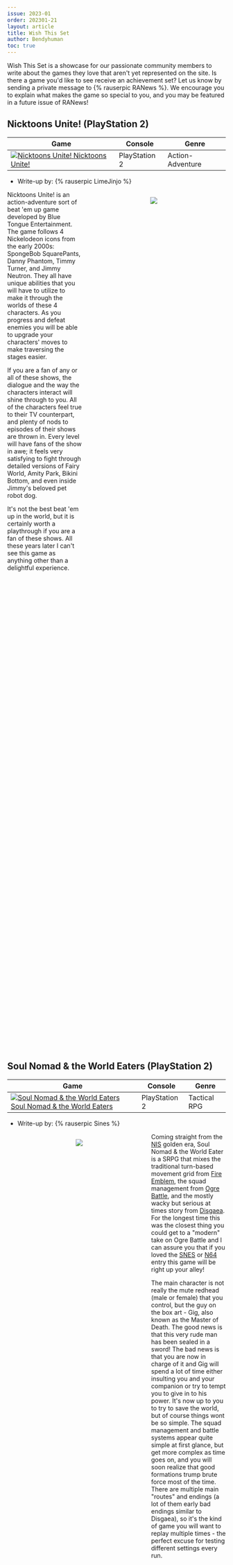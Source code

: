 ```yaml
---
issue: 2023-01
order: 202301-21
layout: article
title: Wish This Set
author: Bendyhuman
toc: true
---
```


Wish This Set is a showcase for our passionate community members to write about the games they love that aren't yet represented on the site. Is there a game you'd like to see receive an achievement set? Let us know by sending a private message to {% rauserpic RANews %}. We encourage you to explain what makes the game so special to you, and you may be featured in a future issue of RANews!

## Nicktoons Unite! (PlayStation 2)

| Game                                                                                                                                                                                                                                                 | Console       | Genre            |
| ---------------------------------------------------------------------------------------------------------------------------------------------------------------------------------------------------------------------------------------------------- | ------------- | ---------------- |
| <a class="gameicon-link" href="https://retroachievements.org/game/20705" target="_blank" rel="noopener"> <img class="gameicon" src="https://media.retroachievements.org/Images/062699.png" alt="Nicktoons Unite!"> <span>Nicktoons Unite!</span></a> | PlayStation 2 | Action-Adventure |

* Write-up by: {% rauserpic LimeJinjo %}

<figure style="text-align:center;float:right;width:50%;height:50%">
<img src="https://media.retroachievements.org/Images/062700.png">
<figcaption></figcaption>
</figure>

Nicktoons Unite! is an action-adventure sort of beat 'em up game developed by Blue Tongue Entertainment. The game follows 4 Nickelodeon icons from the early 2000s: SpongeBob SquarePants, Danny Phantom, Timmy Turner, and Jimmy Neutron. They all have unique abilities that you will have to utilize to make it through the worlds of these 4 characters. As you progress and defeat enemies you will be able to upgrade your characters' moves to make traversing the stages easier.

If you are a fan of any or all of these shows, the dialogue and the way the characters interact will shine through to you. All of the characters feel true to their TV counterpart, and plenty of nods to episodes of their shows are thrown in. Every level will have fans of the show in awe; it feels very satisfying to fight through detailed versions of Fairy World, Amity Park, Bikini Bottom, and even inside Jimmy's beloved pet robot dog.

It's not the best beat 'em up in the world, but it is certainly worth a playthrough if you are a fan of these shows. All these years later I can't see this game as anything other than a delightful experience.

<br clear="right"/>

## Soul Nomad & the World Eaters (PlayStation 2)

| Game                                                                                                                                                                                                                                                                           | Console       | Genre        |
| ------------------------------------------------------------------------------------------------------------------------------------------------------------------------------------------------------------------------------------------------------------------------------ | ------------- | ------------ |
| <a class="gameicon-link" href="https://retroachievements.org/game/20523" target="_blank" rel="noopener"> <img class="gameicon" src="https://media.retroachievements.org/Images/065385.png" alt="Soul Nomad & the World Eaters"> <span>Soul Nomad & the World Eaters</span></a> | PlayStation 2 | Tactical RPG |

* Write-up by: {% rauserpic Sines %}

<figure style="text-align:center;float:left;width:50%;height:50%">
<img src="https://d3isma7snj3lcx.cloudfront.net/images/photos/00/00/94/06/ME0000940634_2.jpg">
<figcaption></figcaption>
</figure>

Coming straight from the [NIS](https://retroachievements.org/game/18932) golden era, Soul Nomad & the World Eater is a SRPG that mixes the traditional turn-based movement grid from [Fire Emblem](https://retroachievements.org/game/7022), the squad management from [Ogre Battle](https://retroachievements.org/game/11610), and the mostly wacky but serious at times story from [Disgaea](https://retroachievements.org/game/1075). For the longest time this was the closest thing you could get to a "modern" take on Ogre Battle and I can assure you that if you loved the [SNES](https://retroachievements.org/game/1412) or [N64](https://retroachievements.org/game/10382) entry this game will be right up your alley!

The main character is not really the mute redhead (male or female) that you control, but the guy on the box art - Gig, also known as the Master of Death. The good news is that this very rude man has been sealed in a sword! The bad news is that you are now in charge of it and Gig will spend a lot of time either insulting you and your companion or try to tempt you to give in to his power. It's now up to you to try to save the world, but of course things wont be so simple. The squad management and battle systems appear quite simple at first glance, but get more complex as time goes on, and you will soon realize that good formations trump brute force most of the time. There are multiple main "routes" and endings (a lot of them early bad endings similar to Disgaea), so it's the kind of game you will want to replay multiple times - the perfect excuse for testing different settings every run.

<br clear="left"/>

## Virtual Pro Wrestling 2: Oudou Keishou (Nintendo 64)

| Game                                                                                                                                                                                                                                                                                             | Console     | Genre                                                                         |
| ------------------------------------------------------------------------------------------------------------------------------------------------------------------------------------------------------------------------------------------------------------------------------------------------ | ----------- | ----------------------------------------------------------------------------- |
| <a class="gameicon-link" href="https://retroachievements.org/game/10315" target="_blank" rel="noopener"> <img class="gameicon" src="https://media.retroachievements.org/Images/000001.png" alt="Virtual Pro Wrestling 2: Oudou Keishou"> <span>Virtual Pro Wrestling 2: Oudou Keishou</span></a> | Nintendo 64 | [Sports - Mixed Martial Arts (MMA)](https://retroachievements.org/game/20170) |

* Write-up by: {% rauserpic Kingsombra %}

<figure style="text-align:center;float:right;width:50%;height:50%">
<img src="https://gamefaqs.gamespot.com/a/screen/full/9/6/0/124960.jpg">
<figcaption></figcaption>
</figure>

During the time of the so called Monday Night Wars in the late 90s and early 2000s, we got the taste of some of the best Wrestling games in gaming history, like [WWF No Mercy](https://retroachievements.org/game/10331) and [WCW/nWo Revenge](https://retroachievements.org/game/10448). But all the way in the far east in Japan, the people at AKI where working on the Japanese only titles Virtual Pro Wrestling 64 and Virtual Pro Wrestling 2. While this game has features that replicate the style of the WCW and WWF games of the time, it differs in the rosters. It features several wrestlers of the time that wrestled in the big Japanese promotions like AJPW and NJPW. The roster features greats like Jushin Thunder Liger, Masahiro Chono, and Kenta Kobashi, and also features legends like Mil Mascaras, Bruiser Brody, and the original Tiger Mask. It was also the first wrestling game that added Shootfight rules like you would see in the UFC today. That's why the roster also had shootfighters like Bas Rutten and Kazushi Sakuraba. It features a mode that is quite similar to [WrestleMania 2000's](https://retroachievements.org/game/10332) Road to WrestleMania called the Royal Road mode. In the tradition of Japanese Puroresu, you fight big wrestling trophies in Tournaments instead of Championship Belts. With over 100 characters to choose from, a create a wrestler mode included, and an English patch to get, this game is a dream for fans of Japanese wrestling who need an alternative to the American product.

<br clear="right"/>

## Transformers: The Game (PlayStation 2)

| Game                                                                                                                                                                                                                                                             | Console       | Genre   |
| ---------------------------------------------------------------------------------------------------------------------------------------------------------------------------------------------------------------------------------------------------------------- | ------------- | ------- |
| <a class="gameicon-link" href="https://retroachievements.org/game/21166" target="_blank" rel="noopener"> <img class="gameicon" src="https://media.retroachievements.org/Images/000001.png" alt="Transformers: The Game"> <span>Transformers: The Game</span></a> | PlayStation 2 | Sandbox |

* Write-up by: {% rauserpic Breadn %}

<figure style="text-align:center;float:left;width:50%;height:50%">
<img src="https://i.ytimg.com/vi/JmvlS3wZxlM/mqdefault.jpg">
<figcaption></figcaption>
</figure>

Transformers was one of the first games I ever played, and was probably my most played game for my first few years of gaming. I originally played it on Wii and didn't get very far due to being so young (6-7), but spent a lot of time in it due to its open-world goofiness. I would spend hours driving around and playing pretend in my head. I would pick it up again a few years later when I got a PS3, and was finally able to complete it and truly appreciate its quirks and attention to detail.

It's one of the few movie games I've seen that don't feel like a lackluster cashgrab. There are so many fun secrets, collectibles, and careful details that pay respects to both the movie and original cartoon from 1984. Each "chapter" has its own world full of main and side missions, collectibles, and unique characters. Think like [GTA](https://retroachievements.org/game/9278), but you get to travel around the world.

You may be wondering why I wish for a set for a game that already has achievements on seventh generation consoles, and that's a good question! Well, because it's always fun to have an excuse to try the same game on different platforms. You get to admire the platform-specific optimizations and nuances. For example, the PC version has a bug that makes it nearly impossible to use the climb mechanic on higher end PCs. The PS2 edition has less traffic due to hardware limitations. There are probably much more but I haven't touched this game in ages.

<br clear="left"/>

## Marvel: Ultimate Alliance (PlayStation 2)

| Game                                                                                                                                                                                                                                                                   | Console       | Genre      |
| ---------------------------------------------------------------------------------------------------------------------------------------------------------------------------------------------------------------------------------------------------------------------- | ------------- | ---------- |
| <a class="gameicon-link" href="https://retroachievements.org/game/21031" target="_blank" rel="noopener"> <img class="gameicon" src="https://media.retroachievements.org/Images/000001.png" alt="Marvel: Ultimate Alliance"> <span>Marvel: Ultimate Alliance</span></a> | PlayStation 2 | Action RPG |

* Writeup by: {% rauserpic StingX2 %}

<figure style="text-align:center;float:right;width:50%;height:50%">
<img src="https://i.ytimg.com/vi/H8CSGw8V850/sddefault.jpg">
<figcaption></figcaption>
</figure>

Let me paint the picture for you. The SHIELD helicarrier is under attack and who shows up but Thor, Captain America, Spider-Man, and Wolverine. Together as a team they fend off a bunch of goons, Scorpion, Bullseye, The Winter Soldier, Radioactive Man, and then go into an all out battle with Fin Fang Foom. That's just the first level of this epic Action RPG by series veteran Raven, makers of the excellent [X-Men Legends](https://retroachievements.org/game/19144) games.

While X-Men Legends was hyperfocused on putting you in the role of a girl whose just awakened her powers (Magma) that wasn't familiar beyond a surface level of the mutant world, Ultimate Alliance does the same but without a character to represent the player. It's a bit odd for Vision to tell Iron Man his life story, but it's amusing nonetheless.

There are many stories to tell in Ultimate Alliance as in between missions you get to learn much about the characters directly or indirectly helping you. Only the most jaded comic fans would feel off-put by the likes of some of these heroes regaling you with tales of suspense. There is even a mode called comic book simulation where you get to relive direct moments as these heroes. Captain America's adveture is him battling the Winter Soldier before he launches a rocket, something shown off in the Winter Soldier MCU film years later. Blade ends up in a trip to Arcade's Murderworld, Wolverine has a misadventure on the helicarrior. These aren't pushover missions by any mark, but the rewards are worth it.

Where this game sets itself apart from its predecessors and sequels is the focus on COOL COSTUME UNLOCKS! Each hero starts with one, gets another for completing their simulation mission, and the others are unlocked for reaching X amount of kills. Each character has a bunch of variety with their costumes, and each come with different powers that make the game really replayable. Combine that with the literal giant roster this game has and you have a winner that could make a gigantic set.

<br clear="right"/>

## Burnout Revenge (PlayStation 2)

| Game                                                                                                                                                                                                                                              | Console       | Genre                                              |
| ------------------------------------------------------------------------------------------------------------------------------------------------------------------------------------------------------------------------------------------------- | ------------- | -------------------------------------------------- |
| <a class="gameicon-link" href="https://retroachievements.org/game/2994" target="_blank" rel="noopener"> <img class="gameicon" src="https://media.retroachievements.org/Images/059318.png" alt="Burnout Revenge"> <span>Burnout Revenge</span></a> | PlayStation 2 | [Racing](https://retroachievements.org/game/14240) |

* Writeup by: {% rauserpic HolyRayne %}

<figure style="text-align:center;float:left;width:50%;height:50%">
<img src="https://media.retroachievements.org/Images/059320.png">
<figcaption></figcaption>
</figure>

Burnout Revenge is a very interesting title in the popular franchise often overshadowed by the excellent [Burnout 3: Takedown](https://retroachievements.org/game/2697). You still have your breakneck speed racing and brutal smashing of your opponents into various objects to take them out, but this game features a controversial feature: Traffic Checking.

No longer does traffic flowing in the same direction as you pose a threat. In fact, these civilians will find themselves becoming your weapon of choice as you ram into them and send them careening off into the distance toward an unsuspecting racer ahead of you in order to ruin their day. The removal of the dangers of traffic in your lane and the increased offensive capabilities of this feature will cause a few fans to complain that it makes the game too easy, but it's hard to argue that it isn't a ton of fun. This feature would make a nerfed return in Burnout Paradise, but Revenge is the game you'll want to play if you want to cause levels of mayhem that would make the [Mercenaries](https://retroachievements.org/game/3320) series blush.

You'll get to play around with this game's unique traffic feature in the many assorted types of events present. Race, Road Rage (take down as many opponents as possible), Burning Lap (time trial), Traffic Attack (traffic check like crazy!), and the always fan favorite Crash mode (attempt a damage high score in a set scenario) plus many more mean you'll be racing on the edge of your seat for the foreseeable future once this game gets support.

<br clear="left"/>

## Half-Minute Hero: The Second Coming \| Yuusha 30 Second (PlayStation Portable)

| Game                                                                                                                                                                                                                                                                                                                              | Console              | Genre      |
| --------------------------------------------------------------------------------------------------------------------------------------------------------------------------------------------------------------------------------------------------------------------------------------------------------------------------------- | -------------------- | ---------- |
| <a class="gameicon-link" href="https://retroachievements.org/game/3477" target="_blank" rel="noopener"> <img class="gameicon" src="https://media.retroachievements.org/Images/000001.png" alt="Half-Minute Hero: The Second Coming \| Yuusha 30 Second"> <span>Half-Minute Hero: The Second Coming \| Yuusha 30 Second</span></a> | PlayStation Portable | Action RPG |

* Writeup by: {% rauserpic BloodParade %}

<figure style="text-align:center;float:right;width:50%;height:50%">
<img src="https://camo.githubusercontent.com/f42905ce980307479a5e238a18ed45db8d02a34c324df836e71611f03926bbaa/68747470733a2f2f7374617469632e77696b69612e6e6f636f6f6b69652e6e65742f68616c666d696e7574656865726f2f696d616765732f382f38642f486d68325f476f6c645f737461742e706e672f7265766973696f6e2f6c61746573743f63623d3230313230313237313734323431">
<figcaption></figcaption>
</figure>

Played the [first game](https://retroachievements.org/game/3539) and want more? If so, the sequel's a must-try! While it does not have the additional game modes of the first game, and requires a fan-patch to be in English, the core game returns better than ever. Once again, you must defeat the big bad, and you only have 30 seconds! Thanks to a money-hungry Time Goddess though, a small donation will let you refresh the timer.

While this aspect has stayed the same, practically the entire game has been polished to a T. The OST is one of the best I've heard for a PSP game, the story got a major upgrade as you progress through a 500-year dynasty of heroes, and the gameplay received additions that give the game even more content. Collect classes and party members! Pilot a big customizable mech! Need to briefly slow down and go back to the good old grind? Grind outside the stages to increase your Global level, increasing your starting level in each stage, and play through dungeons!

If you've played the set for the first game, you will likely understand how much potential the sequel has for both a set and competitive leaderboards, with even more to unlock with additional collectibles. Not only that, the second game even has a stage editor, opening up possibility for a potential community subset!

Both the first and second game are so quick and easy to pick up that you should absolutely at least give them a try, especially with them being IMO some of the best that PSP has to offer. Then, if you enjoyed it, consider giving it the set it deserves!

<br clear="right"/>

## Dog's Life (PlayStation 2)

| Game                                                                                                                                                                                                                                     | Console       | Genre   |
| ---------------------------------------------------------------------------------------------------------------------------------------------------------------------------------------------------------------------------------------- | ------------- | ------- |
| <a class="gameicon-link" href="https://retroachievements.org/game/20796" target="_blank" rel="noopener"> <img class="gameicon" src="https://media.retroachievements.org/Images/000001.png" alt="Dog's Life"> <span>Dog's Life</span></a> | PlayStation 2 | Sandbox |

* Writeup by: {% rauserpic YahwehTzVaoth %}

<figure style="text-align:center;float:left;width:50%;height:50%">
<img src="https://www.mobygames.com/images/promo/l/805765-dog-s-life-screenshot.jpg">
<figcaption></figcaption>
</figure>

I’m not going to bury the lead: in this game you play a dog. Not an anthropomorphic dog like Snoopy or a funny animal character like Goofy, no, you play a dog. And who’s a good dog? You’re a good dog? Aren’t you!?! Oh yes you are!

The game itself is fairly simple. It is an open world action game with a series of objectives and things to find. There are also a series of mini games wherein you compete with other dogs to gain dominance and eventually advance to the next area. In truth it would be a fairly boring game if it wasn’t for the main hook of the game: you play a dog, albeit one that has human like thoughts. This isn’t Hawkeye Vol. 4, No. 11.

You can dig holes, run, jump, pee on things to mark your territory, eat stuff no sane human being would, and bite sometimes. Mostly other than the mini games you complete fairly simple missions to help people, like a good dog. There sadly, is no Dark Ending where you’re put down because you mauled too many people. There’s only so much freedom. And while you can’t be viscous, you can smell things.

A feature not seen in many games, and certainly not implemented to this degree, is the Smell-O-Vision. Dogs have a sense of smell drastically better than our own and get most of their information about their surroundings from their cute wet noses. To approximate this sense of smell in the game you can switch to a first person perspective where the smells of various people and things are represented in little color coded clouds or trails of clouds for when you want to track something or someone. It works surprisingly well as a means to represent a hidden world of smells only dogs and other animals can sense.

The game is fairly easy and should make for a fun set. A set where hopefully there is at least one achievement for doing various things with poop. Don’t judge, you’re a dog and you do doggy things in this game.

<br clear="left"/>

## Ys Seven (PlayStation Portable)

| Game                                                                                                                                                                                                                                | Console              | Genre                                                 |
| ----------------------------------------------------------------------------------------------------------------------------------------------------------------------------------------------------------------------------------- | -------------------- | ----------------------------------------------------- |
| <a class="gameicon-link" href="https://retroachievements.org/game/3160" target="_blank" rel="noopener"> <img class="gameicon" src="https://media.retroachievements.org/Images/047359.png" alt="Ys Seven"> <span>Ys Seven</span></a> | PlayStation Portable | [Action RPG](https://retroachievements.org/game/9132) |

* Write-up by: {% rauserpic ladynadiad %}

<figure style="text-align:center;float:right;width:50%;height:50%">
<img src="https://media.retroachievements.org/Images/041064.png">
<figcaption></figcaption>
</figure>

Some may be aware of the [Ys series](https://retroachievements.org/game/8749) and its fast paced action and amazing music. As things stand now, Ys Seven is the only game in the series on supported systems lacking a set now that [Ark of Napishtim](https://retroachievements.org/game/3300) has a set. Definitely something that I'd love to see changed!

For those not familiar, the Ys series follows the adventures of the red haired Adol Christin as he travels around the world finding all sorts of trouble. Despite this being the seventh game in the series, there is no need to play any of the others to understand the plot here. On top of that, it has very smooth and fast paced gameplay, an amazing OST, and a bunch of different party members that will appeal to any taste in playstyle. There are ranged fighters, close up bruisers, fast and agile swordsmen, and so on. On top of the different playstyles, each character can learn a variety of skills to further enhance their ability to kick monster butt.

On top of that, there's plenty of solid content for a great set for this game. [Falcom](https://retroachievements.org/game/8454) games tend to be easy to come up with solid challenge ideas for. There are multiple difficulties and all are available right at the start. Falcom games also tend to run well in PPSSPP and allow for saving anywhere outside of cutscenes and boss battles, which is definitely a plus for devs. Truly, I'd love to see a set for this game, and I think whoever grabs it will have plenty of fun making it as players will have playing it.

<br clear="right"/>

## Ikaruga (Dreamcast)

| Game                                                                                                                                                                                                                              | Console   | Genre                                                                                                          |
| --------------------------------------------------------------------------------------------------------------------------------------------------------------------------------------------------------------------------------- | --------- | -------------------------------------------------------------------------------------------------------------- |
| <a class="gameicon-link" href="https://retroachievements.org/game/3435" target="_blank" rel="noopener"> <img class="gameicon" src="https://media.retroachievements.org/Images/053204.png" alt="Ikaruga"> <span>Ikaruga</span></a> | Dreamcast | [Shoot 'em Up](https://retroachievements.org/game/956), [Bullet Hell](https://retroachievements.org/game/8019) |

* Write-up by: {% rauserpic Erodion %}

<figure style="text-align:center;float:left;width:50%;height:50%">
<img src="https://media.retroachievements.org/Images/050962.png">
<figcaption></figcaption>
</figure>

It's surprising that the most famous [Treasure](https://retroachievements.org/game/8500) game doesn't have a set, but maybe it is because after its original release for arcades and Dreamcast it got ported to 5 other platforms, 3 of which have a set of achievements. Ikaruga is probably the most acclaimed shmup ever by both press and players, and it is for a reason. Amazing 3d graphics that aged perfectly, an epic soundtrack, 5 stages with big bosses approaching at full throttle, 3 distinct difficulties, and a black and white polarity system tied to chaining enemies and bullet absorption for maximum points. A set covering 1CCs, scores by chapters, pacifist runs, and the corresponding leaderboards could be the perfect reason to play this game again, or for those who never did, to taste the finest the genre has to offer.

<br clear="left"/>